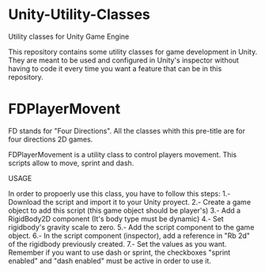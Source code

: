 # Unity-Utility-Classes
Utility classes for Unity Game Engine

This repository contains some utility classes for game development in Unity. They are meant to be used and configured in Unity's inspector without having
to code it every time you want a feature that can be in this repository.

# FDPlayerMovent

FD stands for "Four Directions". All the classes whith this pre-title are for four directions 2D games.

FDPlayerMovement is a utility class to control players movement. This scripts allow to move, sprint and dash.

USAGE

In order to propoerly use this class, you have to follow this steps:
  1.- Download the script and import it to your Unity proyect.
  2.- Create a game object to add this script (this game object should be player's)
  3.- Add a RigidBody2D component (It's body type must be dynamic)
  4.- Set rigidbody's gravity scale to zero.
  5.- Add the script component to the game object.
  6.- In the script component (inspector), add a reference in "Rb 2d" of the rigidbody previously created.
  7.- Set the values as you want. Remember if you want to use dash or sprint, the checkboxes "sprint enabled" and "dash enabled" must
      be active in order to use it.
